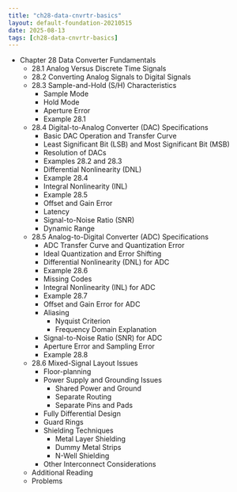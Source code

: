 ```yaml
---
title: "ch28-data-cnvrtr-basics"
layout: default-foundation-20210515
date: 2025-08-13
tags: [ch28-data-cnvrtr-basics]
---
```


- Chapter 28 Data Converter Fundamentals  
  - 28.1 Analog Versus Discrete Time Signals  
  - 28.2 Converting Analog Signals to Digital Signals  
  - 28.3 Sample-and-Hold (S/H) Characteristics  
    - Sample Mode  
    - Hold Mode  
    - Aperture Error  
    - Example 28.1  
  - 28.4 Digital-to-Analog Converter (DAC) Specifications  
    - Basic DAC Operation and Transfer Curve  
    - Least Significant Bit (LSB) and Most Significant Bit (MSB)  
    - Resolution of DACs  
    - Examples 28.2 and 28.3  
    - Differential Nonlinearity (DNL)  
    - Example 28.4  
    - Integral Nonlinearity (INL)  
    - Example 28.5  
    - Offset and Gain Error  
    - Latency  
    - Signal-to-Noise Ratio (SNR)  
    - Dynamic Range  
  - 28.5 Analog-to-Digital Converter (ADC) Specifications  
    - ADC Transfer Curve and Quantization Error  
    - Ideal Quantization and Error Shifting  
    - Differential Nonlinearity (DNL) for ADC  
    - Example 28.6  
    - Missing Codes  
    - Integral Nonlinearity (INL) for ADC  
    - Example 28.7  
    - Offset and Gain Error for ADC  
    - Aliasing  
      - Nyquist Criterion  
      - Frequency Domain Explanation  
    - Signal-to-Noise Ratio (SNR) for ADC  
    - Aperture Error and Sampling Error  
    - Example 28.8  
  - 28.6 Mixed-Signal Layout Issues  
    - Floor-planning  
    - Power Supply and Grounding Issues  
      - Shared Power and Ground  
      - Separate Routing  
      - Separate Pins and Pads  
    - Fully Differential Design  
    - Guard Rings  
    - Shielding Techniques  
      - Metal Layer Shielding  
      - Dummy Metal Strips  
      - N-Well Shielding  
    - Other Interconnect Considerations  
  - Additional Reading  
  - Problems
